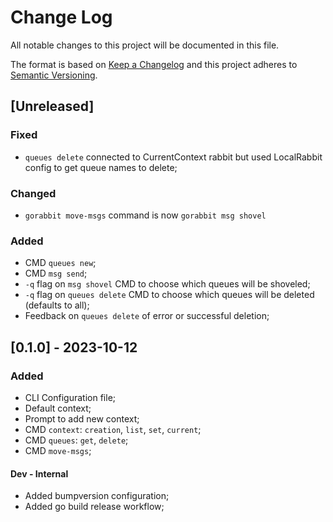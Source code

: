 # Change Log
All notable changes to this project will be documented in this file.
 
The format is based on [Keep a Changelog](http://keepachangelog.com/)
and this project adheres to [Semantic Versioning](http://semver.org/).

## [Unreleased]

### Fixed
- `queues delete` connected to CurrentContext rabbit but used LocalRabbit config to get queue names to delete;

### Changed
- `gorabbit move-msgs` command is now `gorabbit msg shovel`

### Added
- CMD `queues new`;
- CMD `msg send`;
- `-q` flag on `msg shovel` CMD to choose which queues will be shoveled; 
- `-q` flag on `queues delete` CMD to choose which queues will be deleted (defaults to all);
- Feedback on `queues delete` of error or successful deletion;

## [0.1.0] - 2023-10-12

### Added
- CLI Configuration file;
- Default context;
- Prompt to add new context;
- CMD `context`: `creation`, `list`, `set`, `current`;
- CMD `queues`: `get`, `delete`;
- CMD `move-msgs`;

#### Dev - Internal
- Added bumpversion configuration;
- Added go build release workflow;